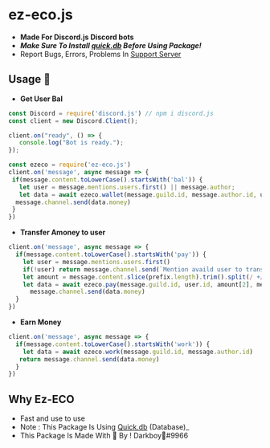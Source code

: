 # ez-eco.js
- __Made For Discord.js Discord bots__
- _**Make Sure To Install [quick.db](https://www.npmjs.com/package/quick.db) Before Using Package!**_
- Report Bugs, Errors, Problems In [Support Server](https://discord.gg/devs)

## Usage 📕
- __Get User Bal__
 ```js
const Discord = require('discord.js') // npm i discord.js
const client = new Discord.Client();

client.on("ready", () => {
    console.log("Bot is ready.");
});

const ezeco = require('ez-eco.js')
client.on('message', async message => {
  if(message.content.toLowerCase().startsWith('bal')) {
    let user = message.mentions.users.first() || message.author;
    let data = await ezeco.wallet(message.guild.id, message.author.id, user.username);
   message.channel.send(data.money)
  }
})
```
- __Transfer Amoney to user__
```js
client.on('message', async message => {
  if(message.content.toLowerCase().startsWith('pay')) {
    let user = message.mentions.users.first()
    if(!user) return message.channel.send(`Mention availd user to transfer money to him?`)
    let amount = message.content.slice(prefix.length).trim().split(/ +/);
    let data = await ezeco.pay(message.guild.id, user.id, amount[2], message.author.id)
      message.channel.send(data.money)
  }
})
```

- __Earn Money__
```js
client.on('message', async message => {
  if(message.content.toLowerCase().startsWith('work')) {
    let data = await ezeco.work(message.guild.id, message.author.id)
   return message.channel.send(data.money)
  }
})
```
## Why Ez-ECO
- Fast and use to use
- Note : This Package Is Using [Quick.db](https://www.npmjs.com/package/quick.db) (Database)_
- This Package Is Made With 💖 By ! Darkboy🍭#9966

